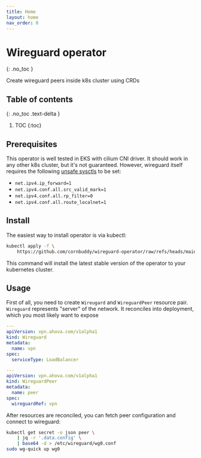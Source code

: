 ```yaml
---
title: Home
layout: home
nav_order: 0
---
```


# Wireguard operator
{: .no_toc }

Create wireguard peers inside k8s cluster using CRDs

## Table of contents
{: .no_toc .text-delta }

1. TOC
{:toc}

## Prerequisites

This operator is well tested in EKS with cilium CNI driver. It should work in
any other k8s cluster, but it's not guaranteed. However, wireguard itself
requires the following
[unsafe sysctls](https://kubernetes.io/docs/tasks/administer-cluster/sysctl-cluster/#safe-and-unsafe-sysctls)
to be set:
* `net.ipv4.ip_forward=1`
* `net.ipv4.conf.all.src_valid_mark=1`
* `net.ipv4.conf.all.rp_filter=0`
* `net.ipv4.conf.all.route_localnet=1`

## Install

The easiest way to install operator is via kubectl:

```bash
kubectl apply -f \
    https://github.com/cornbuddy/wireguard-operator/raw/refs/heads/main/src/config/manifest.yml
```

This command will install the latest stable version of the operator to your
kubernetes cluster.

## Usage

First of all, you need to create `Wireugard` and `WireguardPeer` resource pair.
`Wireguard` represents "server" of the network. It reconciles into deployment,
which you most likely want to expose

```yaml
---
apiVersion: vpn.ahova.com/v1alpha1
kind: Wireguard
metadata:
  name: vpn
spec:
  serviceType: LoadBalancer

---
apiVersion: vpn.ahova.com/v1alpha1
kind: WireguardPeer
metadata:
  name: peer
spec:
  wireguardRef: vpn
```

After resources are reconciled, you can fetch peer configuration and connect
to wireguard:

```bash
kubectl get secret -o json peer \
    | jq -r '.data.config' \
    | base64 -d > /etc/wireguard/wg0.conf
sudo wg-quick up wg0
```
